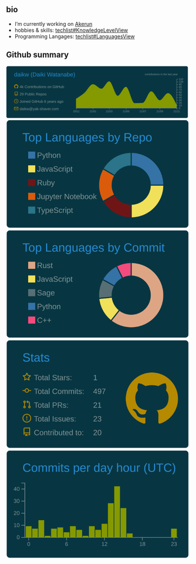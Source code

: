 ## bio
- I’m currently working on [Akerun](https://connect.akerun.com)
- hobbies & skills: [techlist#KnowledgeLevelView](https://www.notion.so/e4d9aec07fa946a78dc915ea9a1a3f00?v=79b61bdd78684b2a8aee78ebcaf0d4e0)
- Programming Langages: [techlist#LanguagesView](https://www.notion.so/e4d9aec07fa946a78dc915ea9a1a3f00?v=12c1853a1d05426184c539a6b24efae1)

## Github summary
[![](https://raw.githubusercontent.com/daikw/daikw/master/profile-summary-card-output/solarized_dark/0-profile-details.svg)](https://github.com/daikw/github-profile-summary-cards) [![](https://raw.githubusercontent.com/daikw/daikw/master/profile-summary-card-output/solarized_dark/1-repos-per-language.svg)](https://github.com/daikw/github-profile-summary-cards) [![](https://raw.githubusercontent.com/daikw/daikw/master/profile-summary-card-output/solarized_dark/2-most-commit-language.svg)](https://github.com/daikw/github-profile-summary-cards)
[![](https://raw.githubusercontent.com/daikw/daikw/master/profile-summary-card-output/solarized_dark/3-stats.svg)](https://github.com/daikw/github-profile-summary-cards) [![](https://raw.githubusercontent.com/daikw/daikw/master/profile-summary-card-output/solarized_dark/4-productive-time.svg)](https://github.com/daikw/github-profile-summary-cards)
